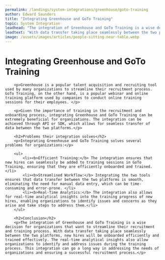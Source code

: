 ```yaml
---
permalink: /landings/system-integrations/greenhouse/goto-training
author: Edward Saunders
title: "Integrating Greenhouse and GoTo Training"
topic: System Integration
leadhead: "The integration of Greenhouse and GoTo Training is a wise decision for organizations that want to streamline their recruitment and training process"
leadtext: "With data transfer taking place seamlessly between the two platforms, new hires will be onboarded efficiently and trained effectively. The real-time analytical insights also allow organizations to identify and address issues during the training process. This integration can go a long way in addressing the needs of organizations and ensuring a successful recruitment process."
image: /assets/images/articles/people-sitting-near-table.webp
---
```

<div class="arttext">        <h1>Integrating Greenhouse and GoTo Training</h1>

        <p>Greenhouse is a popular talent acquisition and recruiting tool used by many organizations to streamline their recruitment process. GoTo Training, on the other hand, is a popular webinar and online training platform used by companies to conduct online training sessions for their employees. </p>

        <p>Given the importance of training in the recruitment and onboarding process, integrating Greenhouse and GoTo Training can be extremely beneficial for organizations. The integration can be achieved through API or SDK, which allows for seamless transfer of data between the two platforms.</p>

        <h2>Problems their integration solves</h2>
        <p>Integrating Greenhouse and GoTo Training solves several problems for organizations:</p>

        <ul>
            <li><b>Efficient Training:</b> The integration ensures that new hires can seamlessly be added to training sessions in GoTo Training, ensuring that they are efficiently onboarded and trained.</li>
            <li><b>Streamlined Workflow:</b> Integrating the two tools ensures that data transfer between the two platforms is smooth, eliminating the need for manual data entry, which can be time-consuming and error-prone. </li>
            <li><b>Real-Time Analytics:</b> The integration also allows for real-time analytical insights into the training progress of new hires, enabling organizations to identify issues and concerns as they arise and take steps to address them.</li>
        </ul>

        <h2>Conclusion</h2>
        <p>The integration of Greenhouse and GoTo Training is a wise decision for organizations that want to streamline their recruitment and training process. With data transfer taking place seamlessly between the two platforms, new hires will be onboarded efficiently and trained effectively. The real-time analytical insights also allow organizations to identify and address issues during the training process. This integration can go a long way in addressing the needs of organizations and ensuring a successful recruitment process.</p>

</div>